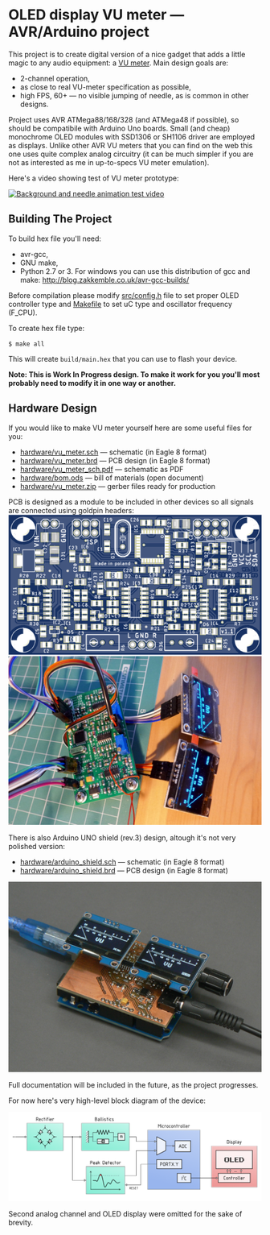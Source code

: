 # OLED display VU meter — AVR/Arduino project

This project is to create digital version of a nice gadget that adds a little magic 
to any audio equipment: a [VU meter](https://en.wikipedia.org/wiki/VU_meter). Main design
goals are:
  - 2-channel operation,
  - as close to real VU-meter specification as possible,
  - high FPS, 60+ — no visible jumping of needle, as is common in other designs.

Project uses AVR ATMega88/168/328 (and ATMega48 if possible), so should be compatibile with
Arduino Uno boards. Small (and cheap) monochrome OLED modules with SSD1306 or SH1106 driver are 
employed as displays. Unlike other AVR VU meters that you can find on the web this one uses
quite complex analog circuitry (it can be much simpler if you are not as interested as me in
up-to-specs VU meter emulation).

Here's a video showing test of VU meter prototype:

[![Background and needle animation test video](https://img.youtube.com/vi/tU8fmWirxTw/maxresdefault.jpg)](https://www.youtube.com/watch?v=tU8fmWirxTw)

## Building The Project

To build hex file you'll need:
  - avr-gcc,
  - GNU make,
  - Python 2.7 or 3.
For windows you can use this distribution of gcc and make: http://blog.zakkemble.co.uk/avr-gcc-builds/

Before compilation please modify [src/config.h](src/config.h) file to set proper OLED controller type and [Makefile](Makefile) to set uC type and oscillator frequency (F_CPU).

To create hex file type:
```
$ make all
```
This will create `build/main.hex` that you can use to flash your device.

__Note: This is Work In Progress design. To make it work for you you'll most probably need to modify it in one way or another.__

## Hardware Design

If you would like to make VU meter yourself here are some useful files for you:
  - [hardware/vu_meter.sch](hardware/vu_meter.sch) — schematic (in Eagle 8 format)
  - [hardware/vu_meter.brd](hardware/vu_meter.brd) — PCB design (in Eagle 8 format)
  - [hardware/vu_meter_sch.pdf](hardware/vu_meter_sch.pdf) — schematic as PDF
  - [hardware/bom.ods](hardware/bom.ods) — bill of materials (open document)
  - [hardware/vu_meter.zip](hardware/vu_meter.zip) — gerber files ready for production

PCB is designed as a module to be included in other devices so all signals are connected using goldpin headers:
![VU meter PCB design preview](images/pcb_gerber_view.png)
![Assembled VU meter PCB picture](images/pcb_testing.jpg)

There is also Arduino UNO shield (rev.3) design, altough it's not very polished version:
  - [hardware/arduino_shield.sch](hardware/arduino_shield.sch) — schematic (in Eagle 8 format)
  - [hardware/arduino_shield.brd](hardware/arduino_shield.brd) — PCB design (in Eagle 8 format)

![Assembled Arduino Shield PCB picture](images/arduino_shield.jpg)

Full documentation will be included in the future, as the project progresses.

For now here's very high-level block diagram of the device:

![Block diagram of AVR/OLED VU meter](images/block_diagram.png)

Second analog channel and OLED display were omitted for the sake of brevity.

